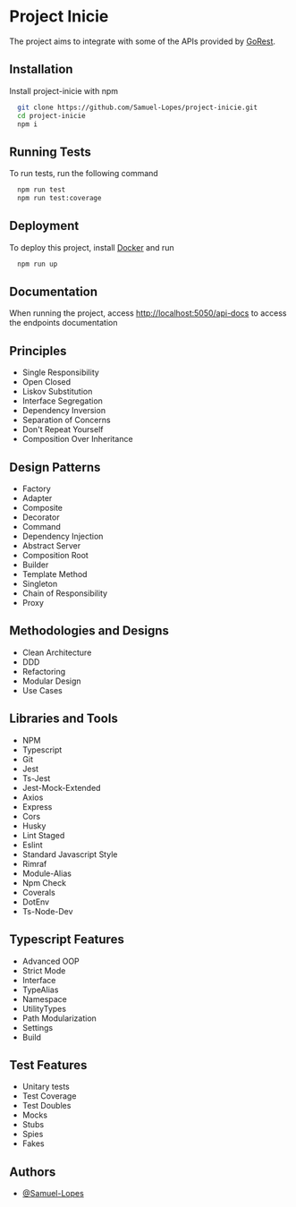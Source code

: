 
# Project Inicie

The project aims to integrate with some of the APIs provided by [GoRest](https://gorest.co.in/).


## Installation

Install project-inicie with npm

```bash
  git clone https://github.com/Samuel-Lopes/project-inicie.git
  cd project-inicie
  npm i
```

## Running Tests

To run tests, run the following command

```bash
  npm run test
  npm run test:coverage
```

## Deployment

To deploy this project, install [Docker](https://www.docker.com/get-started/) and run

```bash
  npm run up
```


## Documentation

When running the project, access [http://localhost:5050/api-docs](http://localhost:5050/api-docs) to access the endpoints documentation


## Principles

* Single Responsibility
* Open Closed
* Liskov Substitution
* Interface Segregation
* Dependency Inversion
* Separation of Concerns
* Don't Repeat Yourself
* Composition Over Inheritance

## Design Patterns

* Factory
* Adapter
* Composite
* Decorator
* Command
* Dependency Injection
* Abstract Server
* Composition Root
* Builder
* Template Method
* Singleton
* Chain of Responsibility
* Proxy

## Methodologies and Designs

* Clean Architecture
* DDD
* Refactoring
* Modular Design
* Use Cases

## Libraries and Tools

* NPM
* Typescript
* Git
* Jest
* Ts-Jest
* Jest-Mock-Extended
* Axios
* Express
* Cors
* Husky
* Lint Staged
* Eslint
* Standard Javascript Style
* Rimraf
* Module-Alias
* Npm Check
* Coverals
* DotEnv
* Ts-Node-Dev

## Typescript Features

* Advanced OOP
* Strict Mode
* Interface
* TypeAlias
* Namespace
* UtilityTypes
* Path Modularization
* Settings
* Build

## Test Features

* Unitary tests
* Test Coverage
* Test Doubles
* Mocks
* Stubs
* Spies
* Fakes
## Authors

- [@Samuel-Lopes](https://github.com/Samuel-Lopes)

